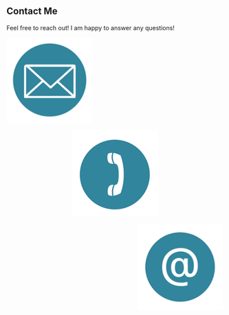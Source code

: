 ## Contact Me

Feel free to reach out! I am happy to answer any questions! 
<p align="left">
<a href="mailto:goodwin8@buffalo.edu">
         <img alt="Email link" src="contact4.png"
         width="200" height="200">
      </a>
</p>
<p align="center">
<a href="tel://1-716-289-0869">
         <img alt="Phone Number" src="contact3.png"
         width="200" height="200">
      </a>
</p>
<p align="right">
<a href="https://www.linkedin.com/in/chris-goodwin-b9778889">
         <img alt="LinkedIn Profile" src="contact2.png"
         width="200" height="200">
      </a>
</p>
